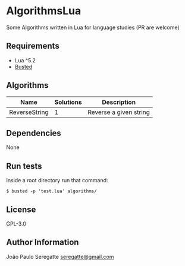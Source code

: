 # AlgorithmsLua

Some Algorithms written in Lua for language studies (PR are welcome)

## Requirements

- Lua ^5.2
- [Busted](https://olivinelabs.com/busted/)

## Algorithms

| Name 						          | Solutions 								            | Description 										                  |
|---------------------------|---------------------------------------|---------------------------------------------------|
| ReverseString			        | 1 								                    | Reverse a given string            								|       

Dependencies
------------

None


Run tests
----------------

Inside a root directory run that command:

```shell
$ busted -p 'test.lua' algorithms/
```

License
-------

GPL-3.0

Author Information
------------------
João Paulo Seregatte <seregatte@gmail.com>